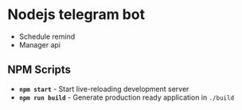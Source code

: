 # Nodejs telegram bot

- Schedule remind
- Manager api

## NPM Scripts

- **`npm start`** - Start live-reloading development server
- **`npm run build`** - Generate production ready application in `./build`
